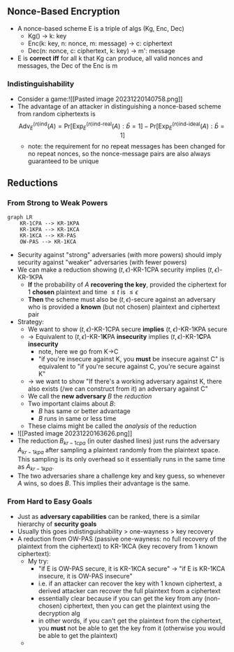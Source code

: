 ## Nonce-Based Encryption
- A nonce-based scheme E is a triple of algs (Kg, Enc, Dec)
	- Kg() -> k: key
	- Enc(k: key, n: nonce, m: message) -> c: ciphertext
	- Dec(n: nonce, c: ciphertext, k: key) -> m': message
- E is **correct iff** for all k that Kg can produce, all valid nonces and messages, the Dec of the Enc is m

### Indistinguishability
- Consider a game:![[Pasted image 20231220140758.png]]
- The advantage of an attacker in distinguishing a nonce-based scheme from random ciphertexts is $$\text{Adv}_{E}^{(n)\text{ind}}(A) = \text{Pr}[\text{Exp}_{E}^{(n)\text{ind-real}}(A) : \hat{b} = 1] - \text{Pr}[\text{Exp}_{E}^{(n)\text{ind-ideal}}(A) : \hat{b} = 1]
$$
	- note: the requirement for no repeat messages has been changed for no repeat nonces, so the nonce-message pairs are also always guaranteed to be unique


## Reductions

### From Strong to Weak Powers
```mermaid
graph LR
    KR-1CPA --> KR-1KPA
    KR-1KPA --> KR-1KCA
    KR-1KCA --> KR-PAS
    OW-PAS --> KR-1KCA 
```
- Security against "strong" adversaries (with more powers) should imply security against "weaker" adversaries (with fewer powers)
- We can make a reduction showing $(t,\epsilon)$-KR-1CPA security implies $(t,\epsilon)$-KR-1KPA
	- **If** the probability of $A$ **recovering the key**, provided the ciphertext for 1 **chosen** plaintext and time $\le t$ is $\le\epsilon$
	- **Then** the scheme must also be $(t,\epsilon)$-secure against an adversary who is provided a **known** (but not chosen) plaintext and ciphertext pair
- Strategy:
	- We want to show $(t,\epsilon)$-KR-1CPA secure **implies** $(t,\epsilon)$-KR-1KPA secure
	- -> Equivalent to $(t,\epsilon)$-KR-1**K**PA **insecurity** implies $(t,\epsilon)$-KR-1**C**PA **insecurity**
		- note, here we go from K->C
		- "if you're insecure against K, you **must** be insecure against C" is equivalent to "if you're secure against C, you're secure against K"
	- -> we want to show "If there's a working adversary against K, there also exists (/we can construct from it) an adversary against C"
	- We call the **new adversary** $B$ the *reduction*
	- Two important claims about $B$:
		- $B$ has same or better advantage 
		- $B$ runs in same or less time
	- These claims might be called the *analysis* of the reduction
- ![[Pasted image 20231220163626.png]]
- The reduction $B_{kr-1cpa}$ (in outer dashed lines) just runs the adversary $A_{kr-1kpa}$ after sampling a plaintext randomly from the plaintext space. This sampling is its only overhead so it essentially runs in the same time as $A_{kr-1kpa}$.
- The two adversaries share a challenge key and key guess, so whenever $A$ wins, so does $B$. This implies their advantage is the same.

### From Hard to Easy Goals
- Just as **adversary capabilities** can be ranked, there is a similar hierarchy of **security goals**
- Usually this goes indistinguishability > one-wayness > key recovery
- A reduction from OW-PAS (passive one-wayness: no full recovery of the plaintext from the ciphertext) to KR-1KCA (key recovery from 1 known ciphertext):
	- My try:
		- "if E is OW-PAS secure, it is KR-1KCA secure" -> "if E is KR-1KCA insecure, it is OW-PAS insecure"
		- i.e. if an attacker can recover the key with 1 known ciphertext, a derived attacker can recover the full plaintext from a ciphertext
		- essentially clear because if you can get the key from any (non-chosen) ciphertext, then you can get the plaintext using the decryption alg
		- in other words, if you can't get the plaintext from the ciphertext, you **must** not be able to get the key from it (otherwise you would be able to get the plaintext)
	- 